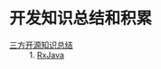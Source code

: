 # 开发知识总结和积累
[三方开源知识总结](https://github.com/wzx54321/AndroidLearnTips/tree/master/3rd)   
  &ensp;&ensp;&ensp;&ensp;&ensp;1. [RxJava](https://github.com/wzx54321/AndroidLearnTips/tree/master/3rd/Rxjava)    
  
       
 
